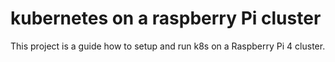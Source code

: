 # kubernetes on a raspberry Pi cluster
This project is a guide how to setup and run k8s on a Raspberry Pi 4 cluster.
